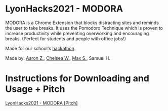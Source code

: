 # LyonHacks2021 - MODORA

MODORA is a Chrome Extension that blocks distracting sites and reminds the user to take breaks. It uses the Pomodoro Technique which is proven to increase productivity while preventing overworking and encouraging breaks. (Perfect for students and people with office jobs!)

Made for our school's [hackathon](https://devpost.com/software/procrastination-t).

Made by: [Aaron Z.](https://github.com/AAZZAZRON), [Chelsea W.](https://github.com/cheollie), [Max S.](https://github.com/pingu15), Samuel H.

# Instructions for Downloading and Usage + Pitch

[LyonHacks2021 - MODORA [Pitch]](https://docs.google.com/presentation/d/1DHqMQLYiGRoJOVRQKanE_odrVQ2AQ8VPxmpOIqOyPTY/edit?usp=sharing)
 
